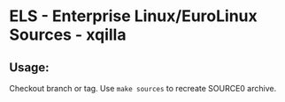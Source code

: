 # ELS - Enterprise Linux/EuroLinux Sources - xqilla
 
## Usage:
  Checkout branch or tag. Use `make sources` to recreate  SOURCE0 archive.
